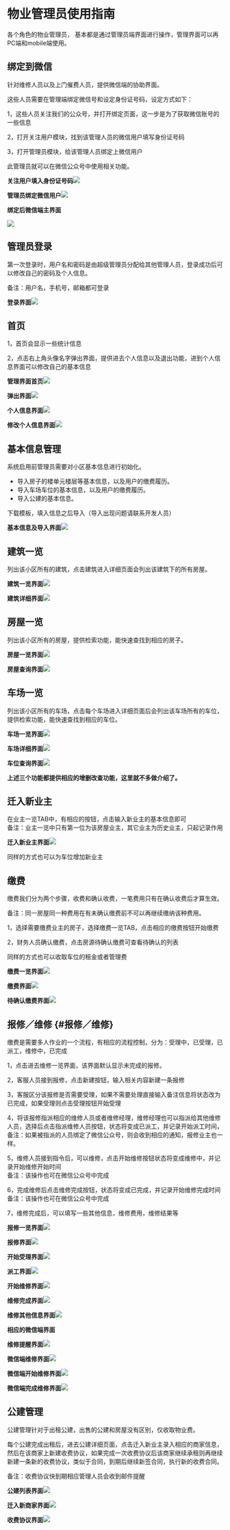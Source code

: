# 物业管理员使用指南

各个角色的物业管理员， 基本都是通过管理员端界面进行操作，管理界面可以再PC端和mobile端使用。

## 绑定到微信

针对维修人员以及上门催费人员，提供微信端的协助界面。

这些人员需要在管理端绑定微信号和设定身份证号码，设定方式如下：

1，这些人员关注我们的公众号，并打开绑定页面，这一步是为了获取微信账号的一些信息

2，打开关注用户模块，找到该管理人员的微信用户填写身份证号码

3，打开管理员模块，给该管理人员绑定上微信用户

此管理员就可以在微信公众号中使用相关功能。

**关注用户填入身份证号码**![](/assets/关注用户填写身份证号码.png)

**管理员绑定微信用户**![](/assets/管理员绑定微信用户.png)

**绑定后微信端主界面**

![](/assets/微信端主界面.png)

## 管理员登录

第一次登录时，用户名和密码是由超级管理员分配给其他管理人员，登录成功后可以修改自己的密码及个人信息。

备注：用户名，手机号，邮箱都可登录

**登录界面**![](/assets/管理员登录.png)

## 首页

1，首页会显示一些统计信息

2，点击右上角头像名字弹出界面，提供进去个人信息以及退出功能，进到个人信息界面可以修改自己的基本信息

**管理界面首页**![](/assets/管理界面首页.png)

**弹出界面**![](/assets/弹出界面.png)

**个人信息界面**![](/assets/个人信息.png)

**修改个人信息界面**![](/assets/修改个人信息界面.png)

## 基本信息管理

系统启用前管理员需要对小区基本信息进行初始化。

* 导入房子的楼单元楼层等基本信息，以及用户的缴费履历。
* 导入车场车位的基本信息，以及用户的缴费履历。
* 导入公建的基本信息。

下载模板，填入信息之后导入（导入出现问题请联系开发人员）

**基本信息及导入界面**![](/assets/基本信息导入.png)

## 建筑一览

列出该小区所有的建筑，点击建筑进入详细页面会列出该建筑下的所有房屋。

**建筑一览界面**![](/assets/建筑一览.png)

**建筑详细界面**![](/assets/建筑详细.png)

## 房屋一览

列出该小区所有的房屋，提供检索功能，能快速查找到相应的房子。

**房屋一览界面**![](/assets/房屋一览.png)

**房屋查询界面**![](/assets/房屋查询.png)

## 车场一览

列出该小区所有的车场，点击每个车场进入详细页面后会列出该车场所有的车位，提供检索功能，能快速查找到相应的车位。

**车场一览界面**![](/assets/车场一览.png)

**车场详细界面**![](/assets/车场详细.png)

**车位查询界面**![](/assets/车位查询.png)

**上述三个功能都提供相应的增删改查功能，这里就不多做介绍了。**

## 迁入新业主

在业主一览TAB中，有相应的按钮，点击输入新业主的基本信息即可  
备注：业主一览中只有第一位为该房屋业主，其它业主为历史业主，只起记录作用

**迁入新业主界面**![](/assets/迁入新业主.png)

同样的方式也可以为车位增加新业主

## 缴费

缴费我们分为两个步骤，收费和确认收费，一笔费用只有在确认收费后才算生效。

备注：同一房屋同一种费用在有未确认缴费前不可以再继续缴纳该种费用。

1，选择需要缴费业主的房子，选择缴费一览TAB，点击相应的缴费按钮开始缴费

2，财务人员确认缴费，点击房源待确认缴费可查看待确认的列表

同样的方式也可以收取车位的租金或者管理费

**缴费一览界面**![](/assets/缴费一览.png)

**缴费界面**![](/assets/缴费.png)

**待确认缴费界面**![](/assets/待确认缴费.png)

## 报修／维修 {#报修／维修}

缴费是需要多人作业的一个流程，有相应的流程控制，分为：受理中，已受理，已派工，维修中，已完成

1，点击进去维修一览界面，该界面默认显示未完成的报修。

2，客服人员接到报修，点击新建按钮，输入相关内容新建一条报修

3，客服区分该报修是否需要受理，如果不需要处理直接输入备注信息将状态改为已完成，如果受理则点击受理按钮开始受理

4，将该报修指派相应的维修人员或者维修经理，维修经理也可以指派给其他维修人员，选择后点击指派维修人员按钮，状态将变成已派工，并记录开始派工时间，  
备注：如果被指派的人员绑定了微信公众号，则会收到相应的通知，报修业主也一样。

5，维修人员接到指令后，可以维修，点击开始维修按钮状态将变成维修中，并记录开始维修开始时间  
备注：该操作也可在微信公众号中完成

6，完成维修后点击维修完成按钮，状态将变成已完成，并记录开始维修完成时间  
备注：该操作也可在微信公众号中完成

7，维修完成后，可以填写一些其他信息，维修费用，维修结果等

**报修一览界面**![](/assets/报修一览.png)

**报修界面**![](/assets/报修.png)

**开始受理界面**![](/assets/开始受理.png)

**派工界面**![](/assets/派工.png)

**开始维修界面**![](/assets/开始维修.png)

**维修完成界面**![](/assets/维修完成.png)

**维修其他信息界面**![](/assets/维修其他信息.png)

**相应的微信端界面**

**维修提醒界面**![](/assets/维修提醒.png)

**微信端维修界面**![](/assets/微信端维修.png)

**微信端开始维修界面**![](/assets/微信端开始维修.png)

**微信端完成维修界面**![](/assets/微信端完成维修.png)

## 公建管理

公建管理针对于出租公建，出售的公建和房屋没有区别，仅收取物业费。

每个公建完成出租后，进去公建详细页面，点击迁入新业主录入相应的商家信息，然后在该商家上新建收费协议，如果完成一次收费协议后该商家继续承租则再继续新建一条新的收费协议，类似于合同，到期后继续新签合同，执行新的收费合同。

备注：收费协议快到期相应管理人员会收到邮件提醒

**公建列表界面**![](/assets/公建列表.png)

**迁入新商家界面**![](/assets/迁入新商家.png)

**收费协议界面**![](/assets/收费协议.png)

